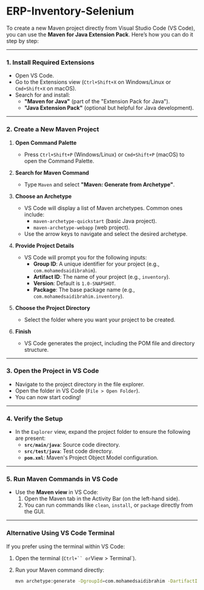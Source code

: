 # ERP-Inventory-Selenium

To create a new Maven project directly from Visual Studio Code (VS Code), you can use the **Maven for Java Extension Pack**. Here’s how you can do it step by step:

---

### **1. Install Required Extensions**

- Open VS Code.
- Go to the Extensions view (`Ctrl+Shift+X` on Windows/Linux or `Cmd+Shift+X` on macOS).
- Search for and install:
  - **"Maven for Java"** (part of the "Extension Pack for Java").
  - **"Java Extension Pack"** (optional but helpful for Java development).

---

### **2. Create a New Maven Project**

1. **Open Command Palette**
   - Press `Ctrl+Shift+P` (Windows/Linux) or `Cmd+Shift+P` (macOS) to open the Command Palette.

2. **Search for Maven Command**
   - Type `Maven` and select **"Maven: Generate from Archetype"**.

3. **Choose an Archetype**
   - VS Code will display a list of Maven archetypes. Common ones include:
     - `maven-archetype-quickstart` (basic Java project).
     - `maven-archetype-webapp` (web project).
   - Use the arrow keys to navigate and select the desired archetype.

4. **Provide Project Details**
   - VS Code will prompt you for the following inputs:
     - **Group ID**: A unique identifier for your project (e.g., `com.mohamedsaidibrahim`).
     - **Artifact ID**: The name of your project (e.g., `inventory`).
     - **Version**: Default is `1.0-SNAPSHOT`.
     - **Package**: The base package name (e.g., `com.mohamedsaidibrahim.inventory`).

5. **Choose the Project Directory**
   - Select the folder where you want your project to be created.

6. **Finish**
   - VS Code generates the project, including the POM file and directory structure.

---

### **3. Open the Project in VS Code**

- Navigate to the project directory in the file explorer.
- Open the folder in VS Code (`File > Open Folder`).
- You can now start coding!

---

### **4. Verify the Setup**

- In the `Explorer` view, expand the project folder to ensure the following are present:
  - **`src/main/java`**: Source code directory.
  - **`src/test/java`**: Test code directory.
  - **`pom.xml`**: Maven's Project Object Model configuration.

---

### **5. Run Maven Commands in VS Code**

- Use the **Maven view** in VS Code:
  1. Open the Maven tab in the Activity Bar (on the left-hand side).
  2. You can run commands like `clean`, `install`, or `package` directly from the GUI.

---

### **Alternative Using VS Code Terminal**

If you prefer using the terminal within VS Code:

1. Open the terminal (`Ctrl+`` or`View > Terminal`).
2. Run your Maven command directly:

   ```bash
   mvn archetype:generate -DgroupId=com.mohamedsaidibrahim -DartifactId=inventory -DarchetypeArtifactId=maven-archetype-quickstart -DinteractiveMode=false
   ```
